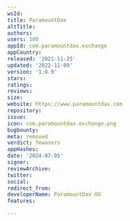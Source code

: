 ```yaml
---
wsId: 
title: ParamountDax
altTitle: 
authors: 
users: 100
appId: com.paramountdax.exchange
appCountry: 
released: '2021-11-25'
updated: '2022-11-09'
version: '1.0.9'
stars: 
ratings: 
reviews: 
size: 
website: https://www.paramountdax.com
repository: 
issue: 
icon: com.paramountdax.exchange.png
bugbounty: 
meta: removed
verdict: fewusers
appHashes: 
date: '2024-07-05'
signer: 
reviewArchive: 
twitter: 
social: 
redirect_from: 
developerName: ParamountDax OU
features: 

---
```


